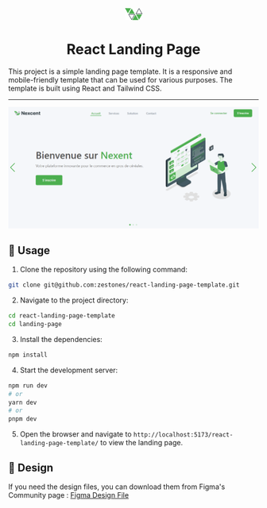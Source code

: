 
<div align="center">
    <img src="./landing-page/public/icon.png" alt="logo image">
    <h1>React Landing Page</h1>
</div>

This project is a simple landing page template. It is a responsive and mobile-friendly template that can be used for various purposes. The template is built using React and Tailwind CSS.

---

<div align="center">
    <img src="./res/banner.png" alt="banner image">
</div>



## 🚀 Usage

1. Clone the repository using the following command:

```bash
git clone git@github.com:zestones/react-landing-page-template.git
```

2. Navigate to the project directory:

```bash
cd react-landing-page-template
cd landing-page
```

3. Install the dependencies:

```bash
npm install
```

4. Start the development server:

```bash
npm run dev
# or
yarn dev
# or
pnpm dev
```

5. Open the browser and navigate to `http://localhost:5173/react-landing-page-template/` to view the landing page.


## 🎨 Design

If you need the design files, you can download them from Figma's Community page : [Figma Design File](https://www.figma.com/community/file/1222060007934600841/responsive-landing-page-design-website-home-page-design-agency-website-ui-design)

